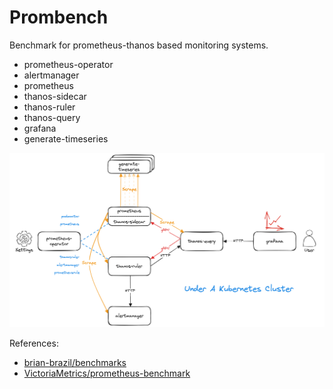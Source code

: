 # Prombench

Benchmark for prometheus-thanos based monitoring systems.

* prometheus-operator
* alertmanager
* prometheus
* thanos-sidecar
* thanos-ruler
* thanos-query
* grafana
* generate-timeseries

![prombench](./prombench.png)

References:

* [brian-brazil/benchmarks](https://github.com/brian-brazil/benchmarks)
* [VictoriaMetrics/prometheus-benchmark](https://github.com/VictoriaMetrics/prometheus-benchmark)
